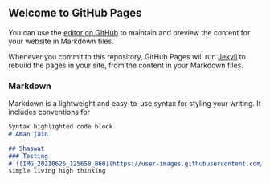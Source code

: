 ## Welcome to GitHub Pages

You can use the [editor on GitHub](https://github.com/amanjain1988/amanjain1988.github.io/edit/main/index.md) to maintain and preview the content for your website in Markdown files.

Whenever you commit to this repository, GitHub Pages will run [Jekyll](https://jekyllrb.com/) to rebuild the pages in your site, from the content in your Markdown files.

### Markdown

Markdown is a lightweight and easy-to-use syntax for styling your writing. It includes conventions for

```markdown
Syntax highlighted code block
# Aman jain

## Shaswat
### Testing 
# ![IMG_20210626_125658_860](https://user-images.githubusercontent.com/96813003/148642248-aba40013-4000-4cab-b788-b8b47d39b7ea.jpg)
simple living high thinking 

